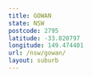 ```yaml
---
title: GOWAN
state: NSW
postcode: 2795
latitude: -33.820797
longitude: 149.474401
url: /nsw/gowan/
layout: suburb
---
```

